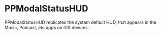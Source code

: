 # PPModalStatusHUD
PPModalStatusHUD replicates the system default HUD, that appears in the Music, Podcast, etc apps on iOS devices.
